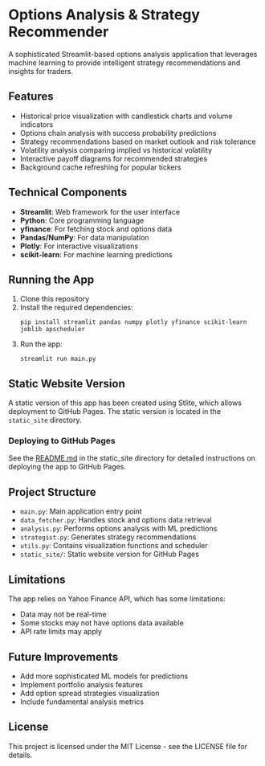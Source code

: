 # Options Analysis & Strategy Recommender

A sophisticated Streamlit-based options analysis application that leverages machine learning to provide intelligent strategy recommendations and insights for traders.

## Features

- Historical price visualization with candlestick charts and volume indicators
- Options chain analysis with success probability predictions
- Strategy recommendations based on market outlook and risk tolerance
- Volatility analysis comparing implied vs historical volatility
- Interactive payoff diagrams for recommended strategies
- Background cache refreshing for popular tickers

## Technical Components

- **Streamlit**: Web framework for the user interface
- **Python**: Core programming language
- **yfinance**: For fetching stock and options data
- **Pandas/NumPy**: For data manipulation
- **Plotly**: For interactive visualizations
- **scikit-learn**: For machine learning predictions

## Running the App

1. Clone this repository
2. Install the required dependencies:
   ```
   pip install streamlit pandas numpy plotly yfinance scikit-learn joblib apscheduler
   ```
3. Run the app:
   ```
   streamlit run main.py
   ```

## Static Website Version

A static version of this app has been created using Stlite, which allows deployment to GitHub Pages. The static version is located in the `static_site` directory.

### Deploying to GitHub Pages

See the [README.md](static_site/README.md) in the static_site directory for detailed instructions on deploying the app to GitHub Pages.

## Project Structure

- `main.py`: Main application entry point
- `data_fetcher.py`: Handles stock and options data retrieval
- `analysis.py`: Performs options analysis with ML predictions
- `strategist.py`: Generates strategy recommendations
- `utils.py`: Contains visualization functions and scheduler
- `static_site/`: Static website version for GitHub Pages

## Limitations

The app relies on Yahoo Finance API, which has some limitations:
- Data may not be real-time
- Some stocks may not have options data available
- API rate limits may apply

## Future Improvements

- Add more sophisticated ML models for predictions
- Implement portfolio analysis features
- Add option spread strategies visualization
- Include fundamental analysis metrics

## License

This project is licensed under the MIT License - see the LICENSE file for details.